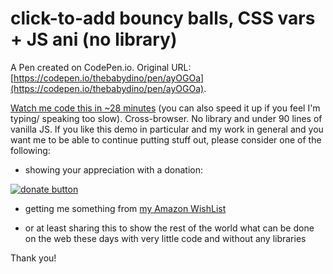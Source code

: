 # click-to-add bouncy balls, CSS vars + JS ani (no library)

A Pen created on CodePen.io. Original URL: [https://codepen.io/thebabydino/pen/ayOGOa](https://codepen.io/thebabydino/pen/ayOGOa).

[Watch me code this in ~28 minutes](https://www.youtube.com/watch?v=pw3GLTT8MKQ) (you can also speed it up if you feel I'm typing/ speaking too slow).  Cross-browser. No library and under 90 lines of vanilla JS. If you like this demo in particular and my work in general and you want me to be able to continue putting stuff out, please consider one of the following:

* showing your appreciation with a donation: 

[![donate button](https://liberapay.com/assets/widgets/donate.svg)](https://liberapay.com/anatudor/donate)

* getting me something from [my Amazon WishList](https://www.amazon.com/gp/registry/wishlist/2Y3C4722GXH0I/)

* or at least sharing this to show the rest of the world what can be done on the web these days with very little code and without any libraries

Thank you!